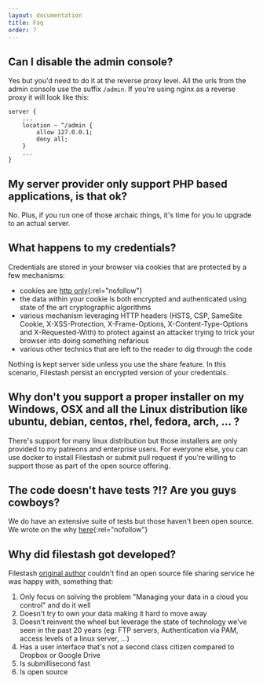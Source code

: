 ```yaml
---
layout: documentation
title: Faq
order: 7
---
```


## Can I disable the admin console?

Yes but you'd need to do it at the reverse proxy level. All the urls from the admin console use the suffix `/admin`. If you're using nginx as a reverse proxy it will look like this:
```
server {
    ...
    location ~ ^/admin {
        allow 127.0.0.1;
        deny all;
    }
    ...
}
```

## My server provider only support PHP based applications, is that ok?

No. Plus, if you run one of those archaic things, it's time for you to upgrade to an actual server.

## What happens to my credentials?

Credentials are stored in your browser via cookies that are protected by a few mechanisms:
- cookies are [http only](https://developer.mozilla.org/en-US/docs/Web/HTTP/Cookies){:rel="nofollow"}
- the data within your cookie is both encrypted and authenticated using state of the art cryptographic algorithms
- various mechanism leveraging HTTP headers (HSTS, CSP, SameSite Cookie, X-XSS-Protection, X-Frame-Options, X-Content-Type-Options and X-Requested-With) to protect against an attacker trying to trick your browser into doing something nefarious
- various other technics that are left to the reader to dig through the code

Nothing is kept server side unless you use the share feature. In this scenario, Filestash persist an encrypted version of your credentials.

## Why don't you support a proper installer on my Windows, OSX and all the Linux distribution like ubuntu, debian, centos, rhel, fedora, arch, ... ?

There's support for many linux distribution but those installers are only provided to my patreons and enterprise users. For everyone else, you can use docker to install Filestash or submit pull request if you're willing to support those as part of the open source offering.

## The code doesn't have tests ?!? Are you guys cowboys?

We do have an extensive suite of tests but those haven't been open source. We wrote on the why [here](https://github.com/mickael-kerjean/filestash/blob/master/CONTRIBUTING.md#tests){:rel="nofollow"}

## Why did filestash got developed?

Filestash [original author](https://mickael-kerjean.me) couldn't find an open source file sharing service he was happy with, something that:
1. Only focus on solving the problem "Managing your data in a cloud you control" and do it well
2. Doesn't try to own your data making it hard to move away
3. Doesn't reinvent the wheel but leverage the state of technology we've seen in the past 20 years (eg: FTP servers, Authentication via PAM, access levels of a linux server, ...)
4. Has a user interface that's not a second class citizen compared to Dropbox or Google Drive
5. Is submillisecond fast
6. Is open source
